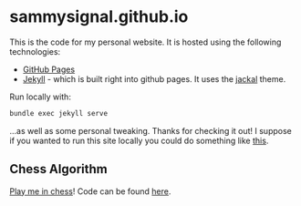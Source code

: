 # sammysignal.github.io
This is the code for my personal website. It is hosted using the following technologies:

 - [GitHub Pages](https://pages.github.com/)
 - [Jekyll](https://github.com/jekyll/jekyll) - which is built right into github pages. It uses the [jackal](https://github.com/clenemt/jackal) theme.

Run locally with:
```bash
bundle exec jekyll serve
```

...as well as some personal tweaking. Thanks for checking it out! I suppose if you wanted to run this site locally you could do something like [this](https://help.github.com/articles/setting-up-your-github-pages-site-locally-with-jekyll/).

## Chess Algorithm

[Play me in chess](https://pages.github.com/)! Code can be found [here](https://github.com/sammysignal/sammysignal.github.io/tree/master/assets/js/chess).